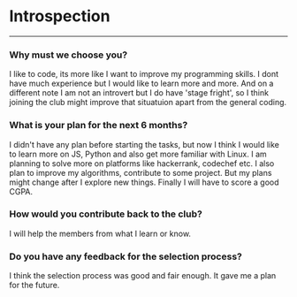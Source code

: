 # Introspection
---
### Why must we choose you?
I like to code, its more like I want to improve my programming skills. I dont have much experience but I would like to learn more and more. And on a different note I am not an introvert but I do have 'stage fright', so I think joining the club might improve that situatuion apart from the general coding.
### What is your plan for the next 6 months?
I didn't have any plan before starting the tasks, but now I think I would like to learn more on JS, Python and also get more familiar with Linux. I am planning to solve more on platforms like hackerrank, codechef etc. I also plan to improve my algorithms, contribute to some project. But my plans might change after I explore new things. Finally I will have to score a good CGPA. 
### How would you contribute back to the club?
I will help the members from what I learn or know.
### Do you have any feedback for the selection process?
I think the selection process was good and fair enough. It gave me a plan for the future.


